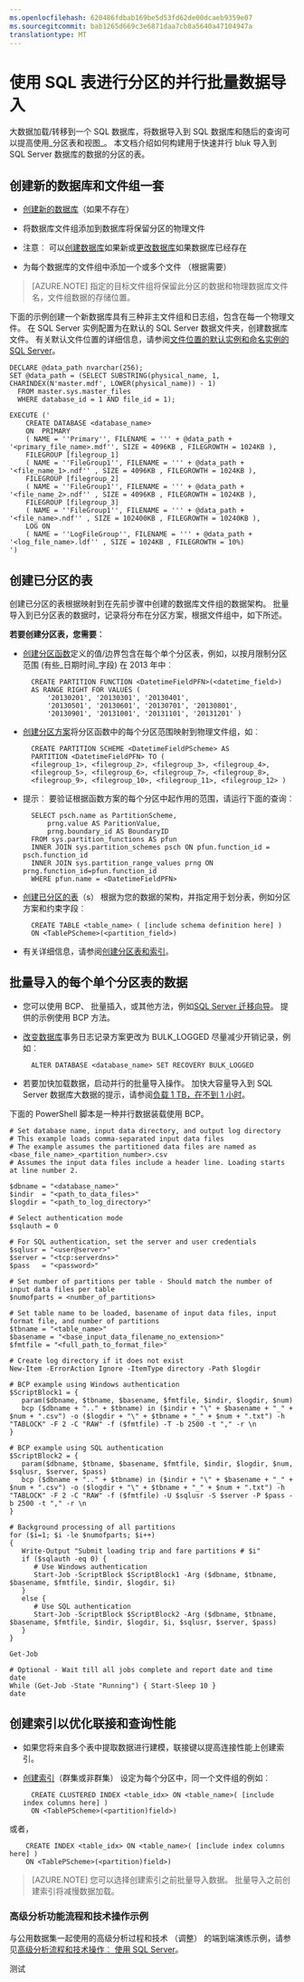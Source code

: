 ```yaml
---
ms.openlocfilehash: 620486fdbab169be5d53fd62de00dcaeb9359e07
ms.sourcegitcommit: bab1265d669c3e6871daa7cb8a5640a47104947a
translationtype: MT
---
```

<properties 
    pageTitle="并行使用 SQL 表进行分区的批量数据导入 |Microsoft Azure" 
    description="使用 SQL 表进行分区的并行批量数据导入" 
    services="machine-learning" 
    solutions="" 
    documentationCenter="" 
    authors="msolhab"
    manager="paulettm" 
    editor="cgronlun" />

<tags 
    ms.service="machine-learning" 
    ms.workload="data-services" 
    ms.tgt_pltfrm="na" 
    ms.devlang="na" 
    ms.topic="article" 
    ms.date="09/01/2015" 
    ms.author="msolhab" /> 

# 使用 SQL 表进行分区的并行批量数据导入

大数据加载/转移到一个 SQL 数据库，将数据导入到 SQL 数据库和随后的查询可以提高使用_分区表和视图_。 本文档介绍如何构建用于快速并行 bluk 导入到 SQL Server 数据库的数据的分区的表。


## 创建新的数据库和文件组一套

- [创建新的数据库](https://technet.microsoft.com/library/ms176061.aspx)（如果不存在）
- 将数据库文件组添加到数据库将保留分区的物理文件
- 注意︰ 可以[创建数据库](https://technet.microsoft.com/library/ms176061.aspx)如果新或[更改数据库](https://msdn.microsoft.com/library/bb522682.aspx)如果数据库已经存在

- 为每个数据库的文件组中添加一个或多个文件 （根据需要）

 > [AZURE.NOTE] 指定的目标文件组将保留此分区的数据和物理数据库文件名，文件组数据的存储位置。
 
下面的示例创建一个新数据库具有三种非主文件组和日志组，包含在每一个物理文件。 在 SQL Server 实例配置为在默认的 SQL Server 数据文件夹，创建数据库文件。 有关默认文件位置的详细信息，请参阅[文件位置的默认实例和命名实例的 SQL Server](https://msdn.microsoft.com/library/ms143547.aspx)。

    DECLARE @data_path nvarchar(256);
    SET @data_path = (SELECT SUBSTRING(physical_name, 1, CHARINDEX(N'master.mdf', LOWER(physical_name)) - 1)
      FROM master.sys.master_files
      WHERE database_id = 1 AND file_id = 1);
    
    EXECUTE ('
        CREATE DATABASE <database_name>
        ON  PRIMARY 
        ( NAME = ''Primary'', FILENAME = ''' + @data_path + '<primary_file_name>.mdf'', SIZE = 4096KB , FILEGROWTH = 1024KB ), 
        FILEGROUP [filegroup_1] 
        ( NAME = ''FileGroup1'', FILENAME = ''' + @data_path + '<file_name_1>.ndf'' , SIZE = 4096KB , FILEGROWTH = 1024KB ), 
        FILEGROUP [filegroup_2] 
        ( NAME = ''FileGroup1'', FILENAME = ''' + @data_path + '<file_name_2>.ndf'' , SIZE = 4096KB , FILEGROWTH = 1024KB ), 
        FILEGROUP [filegroup_3] 
        ( NAME = ''FileGroup1'', FILENAME = ''' + @data_path + '<file_name>.ndf'' , SIZE = 102400KB , FILEGROWTH = 10240KB ), 
        LOG ON 
        ( NAME = ''LogFileGroup'', FILENAME = ''' + @data_path + '<log_file_name>.ldf'' , SIZE = 1024KB , FILEGROWTH = 10%)
    ')
    
## 创建已分区的表

创建已分区的表根据映射到在先前步骤中创建的数据库文件组的数据架构。 批量导入到已分区表的数据时，记录将分布在分区方案，根据文件组中，如下所述。

**若要创建分区表，您需要︰**

- [创建分区函数](https://msdn.microsoft.com/library/ms187802.aspx)定义的值/边界包含在每个单个分区表，例如，以按月限制分区范围 (有些\_日期时间\_字段) 在 2013 年中︰

        CREATE PARTITION FUNCTION <DatetimeFieldPFN>(<datetime_field>)  
        AS RANGE RIGHT FOR VALUES (
            '20130201', '20130301', '20130401',
            '20130501', '20130601', '20130701', '20130801',
            '20130901', '20131001', '20131101', '20131201' )

- [创建分区方案](https://msdn.microsoft.com/library/ms179854.aspx)将分区函数中的每个分区范围映射到物理文件组，如︰

        CREATE PARTITION SCHEME <DatetimeFieldPScheme> AS  
        PARTITION <DatetimeFieldPFN> TO (
        <filegroup_1>, <filegroup_2>, <filegroup_3>, <filegroup_4>,
        <filegroup_5>, <filegroup_6>, <filegroup_7>, <filegroup_8>,
        <filegroup_9>, <filegroup_10>, <filegroup_11>, <filegroup_12> )

- 提示︰ 要验证根据函数方案的每个分区中起作用的范围，请运行下面的查询︰

        SELECT psch.name as PartitionScheme,
            prng.value AS ParitionValue,
            prng.boundary_id AS BoundaryID
        FROM sys.partition_functions AS pfun
        INNER JOIN sys.partition_schemes psch ON pfun.function_id = psch.function_id
        INNER JOIN sys.partition_range_values prng ON prng.function_id=pfun.function_id
        WHERE pfun.name = <DatetimeFieldPFN>

- [创建已分区的表](https://msdn.microsoft.com/library/ms174979.aspx)（s） 根据为您的数据的架构，并指定用于划分表，例如分区方案和约束字段︰

        CREATE TABLE <table_name> ( [include schema definition here] )
        ON <TablePScheme>(<partition_field>)

- 有关详细信息，请参阅[创建分区表和索引](https://msdn.microsoft.com/library/ms188730.aspx)。

## 批量导入的每个单个分区表的数据

- 您可以使用 BCP、 批量插入，或其他方法，例如[SQL Server 迁移向导](http://sqlazuremw.codeplex.com/)。 提供的示例使用 BCP 方法。

- [改变数据库](https://msdn.microsoft.com/library/bb522682.aspx)事务日志记录方案更改为 BULK_LOGGED 尽量减少开销记录，例如︰

        ALTER DATABASE <database_name> SET RECOVERY BULK_LOGGED

- 若要加快加载数据，启动并行的批量导入操作。 加快大容量导入到 SQL Server 数据库大数据的提示，请参阅[负载 1 TB，在不到 1 小时](http://blogs.msdn.com/b/sqlcat/archive/2006/05/19/602142.aspx)。

下面的 PowerShell 脚本是一种并行数据装载使用 BCP。

    # Set database name, input data directory, and output log directory
    # This example loads comma-separated input data files
    # The example assumes the partitioned data files are named as <base_file_name>_<partition_number>.csv
    # Assumes the input data files include a header line. Loading starts at line number 2.

    $dbname = "<database_name>"
    $indir  = "<path_to_data_files>"
    $logdir = "<path_to_log_directory>"

    # Select authentication mode
    $sqlauth = 0
    
    # For SQL authentication, set the server and user credentials
    $sqlusr = "<user@server>"
    $server = "<tcp:serverdns>"
    $pass   = "<password>"

    # Set number of partitions per table - Should match the number of input data files per table
    $numofparts = <number_of_partitions>
       
    # Set table name to be loaded, basename of input data files, input format file, and number of partitions
    $tbname = "<table_name>"
    $basename = "<base_input_data_filename_no_extension>"
    $fmtfile = "<full_path_to_format_file>"
   
    # Create log directory if it does not exist
    New-Item -ErrorAction Ignore -ItemType directory -Path $logdir
      
    # BCP example using Windows authentication
    $ScriptBlock1 = {
       param($dbname, $tbname, $basename, $fmtfile, $indir, $logdir, $num)
       bcp ($dbname + ".." + $tbname) in ($indir + "\" + $basename + "_" + $num + ".csv") -o ($logdir + "\" + $tbname + "_" + $num + ".txt") -h "TABLOCK" -F 2 -C "RAW" -f ($fmtfile) -T -b 2500 -t "," -r \n
    }
    
    # BCP example using SQL authentication
    $ScriptBlock2 = {
       param($dbname, $tbname, $basename, $fmtfile, $indir, $logdir, $num, $sqlusr, $server, $pass)
       bcp ($dbname + ".." + $tbname) in ($indir + "\" + $basename + "_" + $num + ".csv") -o ($logdir + "\" + $tbname + "_" + $num + ".txt") -h "TABLOCK" -F 2 -C "RAW" -f ($fmtfile) -U $sqlusr -S $server -P $pass -b 2500 -t "," -r \n
    }
    
    # Background processing of all partitions
    for ($i=1; $i -le $numofparts; $i++)
    {
       Write-Output "Submit loading trip and fare partitions # $i"
       if ($sqlauth -eq 0) {
          # Use Windows authentication
          Start-Job -ScriptBlock $ScriptBlock1 -Arg ($dbname, $tbname, $basename, $fmtfile, $indir, $logdir, $i)
       } 
       else {
          # Use SQL authentication
          Start-Job -ScriptBlock $ScriptBlock2 -Arg ($dbname, $tbname, $basename, $fmtfile, $indir, $logdir, $i, $sqlusr, $server, $pass)
       }
    }
    
    Get-Job
    
    # Optional - Wait till all jobs complete and report date and time
    date
    While (Get-Job -State "Running") { Start-Sleep 10 }
    date

## 创建索引以优化联接和查询性能

- 如果您将来自多个表中提取数据进行建模，联接键以提高连接性能上创建索引。

- [创建索引](https://technet.microsoft.com/library/ms188783.aspx)（群集或非群集） 设定为每个分区中，同一个文件组的例如︰

        CREATE CLUSTERED INDEX <table_idx> ON <table_name>( [include index columns here] )
        ON <TablePScheme>(<partition)field>)
或者，

        CREATE INDEX <table_idx> ON <table_name>( [include index columns here] )
        ON <TablePScheme>(<partition)field>)

 > [AZURE.NOTE] 您可以选择创建索引之前批量导入数据。 批量导入之前创建索引将减慢数据加载。

### 高级分析功能流程和技术操作示例

与公用数据集一起使用的高级分析过程和技术 （调整） 的端到端演练示例，请参见[高级分析流程和技术操作︰ 使用 SQL Server](machine-learning-data-science-process-sql-walkthrough.md)。
 
测试
